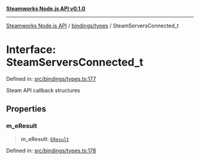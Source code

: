 [**Steamworks Node.js API v0.1.0**](../../../README.md)

***

[Steamworks Node.js API](../../../modules.md) / [bindings/types](../README.md) / SteamServersConnected\_t

# Interface: SteamServersConnected\_t

Defined in: [src/bindings/types.ts:177](https://github.com/MikalDev/steam-koffi/blob/57920fe5c92a340b13303d2cc44034af83ea4270/src/bindings/types.ts#L177)

Steam API callback structures

## Properties

### m\_eResult

> **m\_eResult**: [`EResult`](../enumerations/EResult.md)

Defined in: [src/bindings/types.ts:178](https://github.com/MikalDev/steam-koffi/blob/57920fe5c92a340b13303d2cc44034af83ea4270/src/bindings/types.ts#L178)
